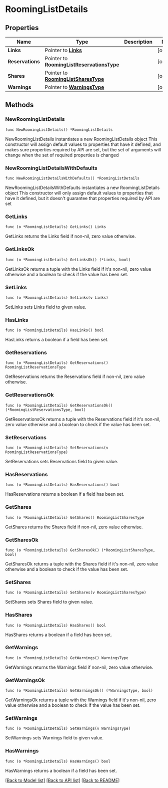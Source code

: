 # RoomingListDetails

## Properties

Name | Type | Description | Notes
------------ | ------------- | ------------- | -------------
**Links** | Pointer to [**Links**](Links.md) |  | [optional] 
**Reservations** | Pointer to [**RoomingListReservationsType**](RoomingListReservationsType.md) |  | [optional] 
**Shares** | Pointer to [**RoomingListSharesType**](RoomingListSharesType.md) |  | [optional] 
**Warnings** | Pointer to [**WarningsType**](WarningsType.md) |  | [optional] 

## Methods

### NewRoomingListDetails

`func NewRoomingListDetails() *RoomingListDetails`

NewRoomingListDetails instantiates a new RoomingListDetails object
This constructor will assign default values to properties that have it defined,
and makes sure properties required by API are set, but the set of arguments
will change when the set of required properties is changed

### NewRoomingListDetailsWithDefaults

`func NewRoomingListDetailsWithDefaults() *RoomingListDetails`

NewRoomingListDetailsWithDefaults instantiates a new RoomingListDetails object
This constructor will only assign default values to properties that have it defined,
but it doesn't guarantee that properties required by API are set

### GetLinks

`func (o *RoomingListDetails) GetLinks() Links`

GetLinks returns the Links field if non-nil, zero value otherwise.

### GetLinksOk

`func (o *RoomingListDetails) GetLinksOk() (*Links, bool)`

GetLinksOk returns a tuple with the Links field if it's non-nil, zero value otherwise
and a boolean to check if the value has been set.

### SetLinks

`func (o *RoomingListDetails) SetLinks(v Links)`

SetLinks sets Links field to given value.

### HasLinks

`func (o *RoomingListDetails) HasLinks() bool`

HasLinks returns a boolean if a field has been set.

### GetReservations

`func (o *RoomingListDetails) GetReservations() RoomingListReservationsType`

GetReservations returns the Reservations field if non-nil, zero value otherwise.

### GetReservationsOk

`func (o *RoomingListDetails) GetReservationsOk() (*RoomingListReservationsType, bool)`

GetReservationsOk returns a tuple with the Reservations field if it's non-nil, zero value otherwise
and a boolean to check if the value has been set.

### SetReservations

`func (o *RoomingListDetails) SetReservations(v RoomingListReservationsType)`

SetReservations sets Reservations field to given value.

### HasReservations

`func (o *RoomingListDetails) HasReservations() bool`

HasReservations returns a boolean if a field has been set.

### GetShares

`func (o *RoomingListDetails) GetShares() RoomingListSharesType`

GetShares returns the Shares field if non-nil, zero value otherwise.

### GetSharesOk

`func (o *RoomingListDetails) GetSharesOk() (*RoomingListSharesType, bool)`

GetSharesOk returns a tuple with the Shares field if it's non-nil, zero value otherwise
and a boolean to check if the value has been set.

### SetShares

`func (o *RoomingListDetails) SetShares(v RoomingListSharesType)`

SetShares sets Shares field to given value.

### HasShares

`func (o *RoomingListDetails) HasShares() bool`

HasShares returns a boolean if a field has been set.

### GetWarnings

`func (o *RoomingListDetails) GetWarnings() WarningsType`

GetWarnings returns the Warnings field if non-nil, zero value otherwise.

### GetWarningsOk

`func (o *RoomingListDetails) GetWarningsOk() (*WarningsType, bool)`

GetWarningsOk returns a tuple with the Warnings field if it's non-nil, zero value otherwise
and a boolean to check if the value has been set.

### SetWarnings

`func (o *RoomingListDetails) SetWarnings(v WarningsType)`

SetWarnings sets Warnings field to given value.

### HasWarnings

`func (o *RoomingListDetails) HasWarnings() bool`

HasWarnings returns a boolean if a field has been set.


[[Back to Model list]](../README.md#documentation-for-models) [[Back to API list]](../README.md#documentation-for-api-endpoints) [[Back to README]](../README.md)


